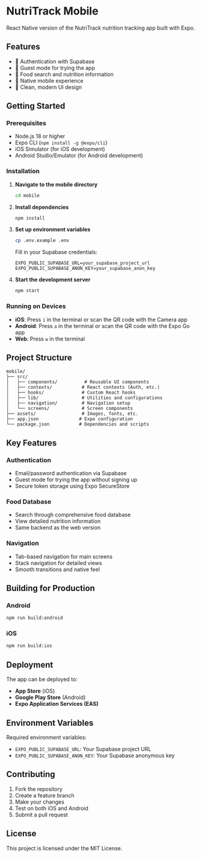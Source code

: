 # NutriTrack Mobile

React Native version of the NutriTrack nutrition tracking app built with Expo.

## Features

- 🔐 Authentication with Supabase
- 👤 Guest mode for trying the app
- 🍎 Food search and nutrition information
- 📱 Native mobile experience
- 🎨 Clean, modern UI design

## Getting Started

### Prerequisites

- Node.js 18 or higher
- Expo CLI (`npm install -g @expo/cli`)
- iOS Simulator (for iOS development)
- Android Studio/Emulator (for Android development)

### Installation

1. **Navigate to the mobile directory**
   ```bash
   cd mobile
   ```

2. **Install dependencies**
   ```bash
   npm install
   ```

3. **Set up environment variables**
   ```bash
   cp .env.example .env
   ```
   
   Fill in your Supabase credentials:
   ```env
   EXPO_PUBLIC_SUPABASE_URL=your_supabase_project_url
   EXPO_PUBLIC_SUPABASE_ANON_KEY=your_supabase_anon_key
   ```

4. **Start the development server**
   ```bash
   npm start
   ```

### Running on Devices

- **iOS**: Press `i` in the terminal or scan the QR code with the Camera app
- **Android**: Press `a` in the terminal or scan the QR code with the Expo Go app
- **Web**: Press `w` in the terminal

## Project Structure

```
mobile/
├── src/
│   ├── components/          # Reusable UI components
│   ├── contexts/           # React contexts (Auth, etc.)
│   ├── hooks/              # Custom React hooks
│   ├── lib/                # Utilities and configurations
│   ├── navigation/         # Navigation setup
│   └── screens/            # Screen components
├── assets/                 # Images, fonts, etc.
├── app.json               # Expo configuration
└── package.json           # Dependencies and scripts
```

## Key Features

### Authentication
- Email/password authentication via Supabase
- Guest mode for trying the app without signing up
- Secure token storage using Expo SecureStore

### Food Database
- Search through comprehensive food database
- View detailed nutrition information
- Same backend as the web version

### Navigation
- Tab-based navigation for main screens
- Stack navigation for detailed views
- Smooth transitions and native feel

## Building for Production

### Android
```bash
npm run build:android
```

### iOS
```bash
npm run build:ios
```

## Deployment

The app can be deployed to:
- **App Store** (iOS)
- **Google Play Store** (Android)
- **Expo Application Services (EAS)**

## Environment Variables

Required environment variables:

- `EXPO_PUBLIC_SUPABASE_URL`: Your Supabase project URL
- `EXPO_PUBLIC_SUPABASE_ANON_KEY`: Your Supabase anonymous key

## Contributing

1. Fork the repository
2. Create a feature branch
3. Make your changes
4. Test on both iOS and Android
5. Submit a pull request

## License

This project is licensed under the MIT License.